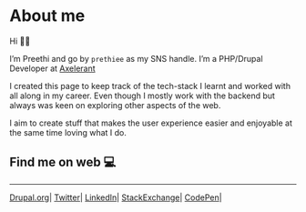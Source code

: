 # About me

Hi :raising_hand_woman:

I’m Preethi and go by `prethiee` as my SNS handle. I’m a PHP/Drupal Developer at [Axelerant](https://www.axelerant.com/)

I created this page to keep track of the tech-stack I learnt and worked with all along in my career. Even though I mostly work with the backend but always was keen on exploring other aspects of the web.

I aim to create stuff that makes the user experience easier and enjoyable at the same time loving what I do.

## Find me on web :computer:
   ------------ 
   [Drupal.org](https://www.drupal.org/u/prethiee)|
   [Twitter](https://github.com/prethiee)|
   [LinkedIn](https://www.linkedin.com/in/prethiee/)|
   [StackExchange](https://drupal.stackexchange.com/users/94094/prethiee?tab=profile)|
   [CodePen](https://codepen.io/prethiee)|
